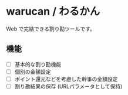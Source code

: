 # warucan / わるかん

Web で完結できる割り勘ツールです。

## 機能

- [ ] 基本的な割り勘機能
- [ ] 個別の金額設定
- [ ] ポイント還元などを考慮した幹事の金額設定
- [ ] 割り勘結果の保存 (URLパラメータとして保持)